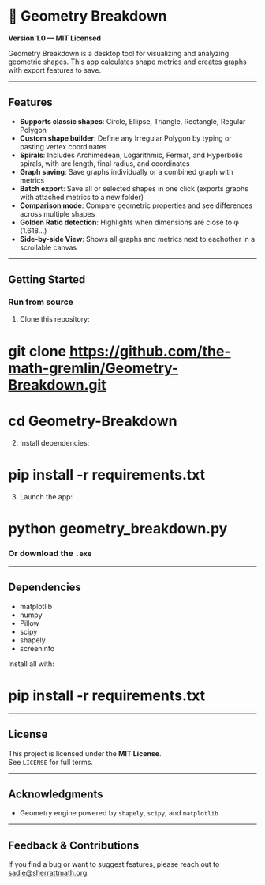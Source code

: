 # 📐 Geometry Breakdown

**Version 1.0 — MIT Licensed**

Geometry Breakdown is a desktop tool for visualizing and analyzing geometric shapes. This app calculates shape metrics and creates graphs with export features to save.

---

## Features

- **Supports classic shapes**: Circle, Ellipse, Triangle, Rectangle, Regular Polygon  
- **Custom shape builder**: Define any Irregular Polygon by typing or pasting vertex coordinates  
- **Spirals**: Includes Archimedean, Logarithmic, Fermat, and Hyperbolic spirals, with arc length, final radius, and coordinates  
- **Graph saving**: Save graphs individually or a combined graph with metrics  
- **Batch export**: Save all or selected shapes in one click  (exports graphs with attached metrics to a new folder)
- **Comparison mode**: Compare geometric properties and see differences across multiple shapes  
- **Golden Ratio detection**: Highlights when dimensions are close to φ (1.618...)  
- **Side-by-side View**: Shows all graphs and metrics next to eachother in a scrollable canvas

---

## Getting Started

### Run from source

1. Clone this repository:
# git clone https://github.com/the-math-gremlin/Geometry-Breakdown.git
# cd Geometry-Breakdown

2. Install dependencies:
# pip install -r requirements.txt

3. Launch the app:
# python geometry_breakdown.py

### Or download the `.exe`

---

## Dependencies

- matplotlib  
- numpy  
- Pillow  
- scipy  
- shapely  
- screeninfo  

Install all with:

# pip install -r requirements.txt

---

## License

This project is licensed under the **MIT License**.  
See `LICENSE` for full terms.

---

## Acknowledgments

- Geometry engine powered by `shapely`, `scipy`, and `matplotlib`

---

## Feedback & Contributions

If you find a bug or want to suggest features, please reach out to sadie@sherrattmath.org.
